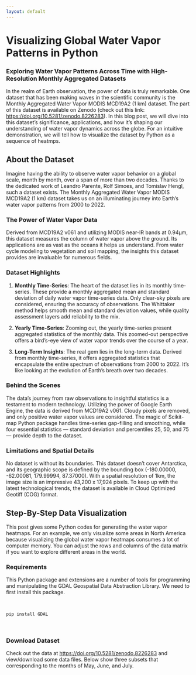 ```yaml
---
layout: default
---
```


# Visualizing Global Water Vapor Patterns in Python

### Exploring Water Vapor Patterns Across Time with High-Resolution Monthly Aggregated Datasets

In the realm of Earth observation, the power of data is truly remarkable. One dataset that has been making waves in the scientific community is the Monthly Aggregated Water Vapor MODIS MCD19A2 (1 km) dataset. The part of this dataset is available on Zenodo (check out this link: https://doi.org/10.5281/zenodo.8226283). In this blog post, we will dive into this dataset’s significance, applications, and how it’s shaping our understanding of water vapor dynamics across the globe. For an intuitive demonstration, we will tell how to visualize the dataset by Python as a sequence of heatmps.

## About the Dataset

Imagine having the ability to observe water vapor behavior on a global scale, month by month, over a span of more than two decades. Thanks to the dedicated work of Leandro Parente, Rolf Simoes, and Tomislav Hengl, such a dataset exists. The Monthly Aggregated Water Vapor MODIS MCD19A2 (1 km) dataset takes us on an illuminating journey into Earth’s water vapor patterns from 2000 to 2022.

### The Power of Water Vapor Data

Derived from MCD19A2 v061 and utilizing MODIS near-IR bands at 0.94μm, this dataset measures the column of water vapor above the ground. Its applications are as vast as the oceans it helps us understand. From water cycle modeling to vegetation and soil mapping, the insights this dataset provides are invaluable for numerous fields.

### Dataset Highlights

1. **Monthly Time-Series**: The heart of the dataset lies in its monthly time-series. These provide a monthly aggregated mean and standard deviation of daily water vapor time-series data. Only clear-sky pixels are considered, ensuring the accuracy of observations. The Whittaker method helps smooth mean and standard deviation values, while quality assessment layers add reliability to the mix.

2. **Yearly Time-Series**: Zooming out, the yearly time-series present aggregated statistics of the monthly data. This zoomed-out perspective offers a bird’s-eye view of water vapor trends over the course of a year.

3. **Long-Term Insights**: The real gem lies in the long-term data. Derived from monthly time-series, it offers aggregated statistics that encapsulate the entire spectrum of observations from 2000 to 2022. It’s like looking at the evolution of Earth’s breath over two decades.

### Behind the Scenes

The data’s journey from raw observations to insightful statistics is a testament to modern technology. Utilizing the power of Google Earth Engine, the data is derived from MCD19A2 v061. Cloudy pixels are removed, and only positive water vapor values are considered. The magic of Scikit-map Python package handles time-series gap-filling and smoothing, while four essential statistics — standard deviation and percentiles 25, 50, and 75 — provide depth to the dataset.

### Limitations and Spatial Details

No dataset is without its boundaries. This dataset doesn’t cover Antarctica, and its geographic scope is defined by the bounding box (-180.00000, -62.00081, 179.99994, 87.37000). With a spatial resolution of 1km, the image size is an impressive 43,200 x 17,924 pixels. To keep up with the latest technological trends, the dataset is available in Cloud Optimized Geotiff (COG) format.

## Step-By-Step Data Visualization

This post gives some Python codes for generating the water vapor heatmaps. For an example, we only visualize some areas in North America because visualizing the global water vapor heatmaps consumes a lot of computer memory. You can adjust the rows and columns of the data matrix if you want to explore different areas in the world.

### Requirements

This Python package and extensions are a number of tools for programming and manipulating the GDAL Geospatial Data Abstraction Library. We need to first install this package.

<br>

```python
pip install GDAL
```

<br>

### Download Dataset

Check out the data at https://doi.org/10.5281/zenodo.8226283 and view/download some data files. Below show three subsets that corresponding to the months of May, June, and July.
